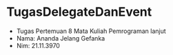 # TugasDelegateDanEvent #
- Tugas Pertemuan 8 Mata Kuliah Pemrograman lanjut
- Nama: Ananda Jelang Gefanka
- Nim: 21.11.3970
